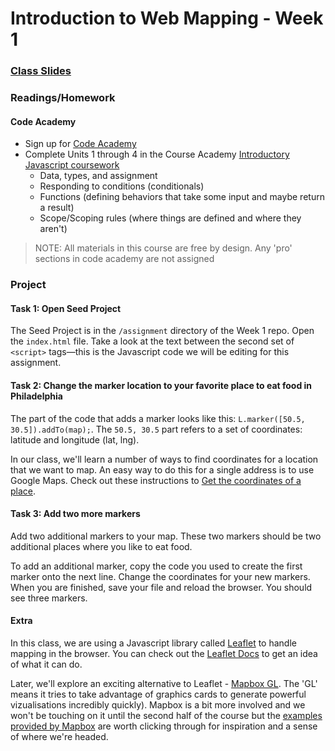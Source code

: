 # Introduction to Web Mapping - Week 1

### [Class Slides](https://docs.google.com/presentation/d/1nBZrNHXYB_SzEhYhF1_CrnQo1InH6sDGTCtqvS4ctZA/edit#slide=id.g4c98b26ad7_0_33)

### Readings/Homework

#### Code Academy

* Sign up for [Code Academy](https://www.codecademy.com/)
* Complete Units 1 through 4 in the Course Academy
[Introductory Javascript coursework](https://www.codecademy.com/learn/introduction-to-javascript)
  - Data, types, and assignment
  - Responding to conditions (conditionals)
  - Functions (defining behaviors that take some input and maybe return a result)
  - Scope/Scoping rules (where things are defined and where they aren't)

> NOTE: All materials in this course are free by design. Any 'pro' sections
> in code academy are not assigned


### Project


#### Task 1: Open Seed Project

The Seed Project is in the `/assignment` directory of the Week 1 repo. Open the `index.html` file.
Take a look at the text between the second set of `<script>` tags—this is the Javascript code we
will be editing for this assignment.


#### Task 2: Change the marker location to your favorite place to eat food in Philadelphia

The part of the code that adds a marker looks like this: `L.marker([50.5, 30.5]).addTo(map);`.
The `50.5, 30.5` part refers to a set of coordinates: latitude and longitude (lat, lng).

In our class, we'll learn a number of ways to find coordinates for a location that we want to map.
An easy way to do this for a single address is to use Google Maps. Check out these instructions
to [Get the coordinates of a place](https://support.google.com/maps/answer/18539?hl=en).


#### Task 3: Add two more markers

Add two additional markers to your map. These two markers should be two additional places where
you like to eat food.

To add an additional marker, copy the code you used to create the first marker onto the next
line. Change the coordinates for your new markers. When you are finished, save your file and
reload the browser. You should see three markers.


#### Extra

In this class, we are using a Javascript library called [Leaflet](http://leafletjs.com/) to handle
mapping in the browser. You can check out the [Leaflet Docs](http://leafletjs.com/reference.html)
to get an idea of what it can do.

Later, we'll explore an exciting alternative to Leaflet -
[Mapbox GL](https://www.mapbox.com/mapbox-gl-js/api/). The 'GL' means it tries to take advantage
of graphics cards to generate powerful vizualisations incredibly quickly). Mapbox is a bit
more involved and we won't be touching on it until the second half of the course but the
[examples provided by Mapbox](https://www.mapbox.com/mapbox-gl-js/example/simple-map/) are
worth clicking through for inspiration and a sense of where we're headed.


